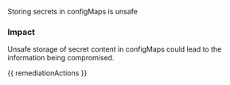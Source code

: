 
Storing secrets in configMaps is unsafe

### Impact
Unsafe storage of secret content in configMaps could lead to the information being compromised.

<!-- DO NOT CHANGE -->
{{ remediationActions }}



